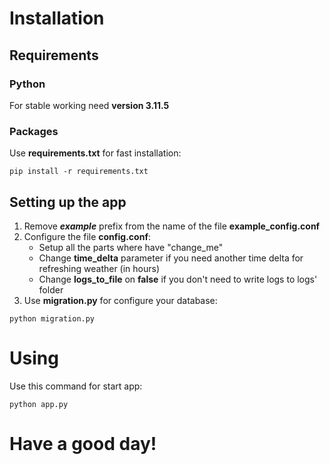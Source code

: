 # Installation
## Requirements
### Python
For stable working need **version 3.11.5**

### Packages
Use **requirements.txt** for fast installation:
```
pip install -r requirements.txt
```

## Setting up the app
1. Remove **_example_** prefix from the name of the file **example_config.conf**
2. Configure the file **config.conf**:
    * Setup all the parts where have "change_me"
    * Change **time_delta** parameter if you need another time delta for refreshing weather (in hours)
    * Change **logs_to_file** on **false** if you don't need to write logs to logs' folder
3. Use **migration.py** for configure your database:
```
python migration.py
```

# Using
Use this command for start app:
```
python app.py
```


# Have a good day!